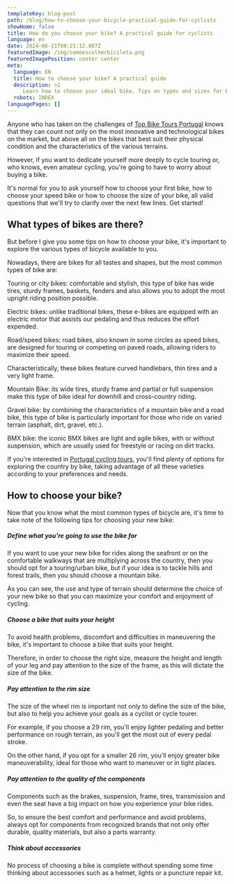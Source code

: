 ```yaml
---
templateKey: blog-post
path: /blog/how-to-choose-your-bicycle-practical-guide-for-cyclists
showHome: false
title: How do you choose your bike? A practical guide for cyclists
language: en
date: 2024-06-21T08:21:12.887Z
featuredImage: /img/comoescolherbicileta.png
featuredImagePosition: center center
meta:
  language: EN
  title: How to choose your bike? A practical guide
  description: >2
     Learn how to choose your ideal bike. Tips on types and sizes for beginners and experienced cyclists.
  robots: INDEX
languagePages: []
---
```

Anyone who has taken on the challenges of [Top Bike Tours Portugal](https://www.topbiketoursportugal.com/) knows that they can count not only on the most innovative and technological bikes on the market, but above all on the bikes that best suit their physical condition and the characteristics of the various terrains.

However, if you want to dedicate yourself more deeply to cycle touring or, who knows, even amateur cycling, you're going to have to worry about buying a bike.

It's normal for you to ask yourself how to choose your first bike, how to choose your speed bike or how to choose the size of your bike, all valid questions that we'll try to clarify over the next few lines. Get started!

## What types of bikes are there?

But before I give you some tips on how to choose your bike, it's important to explore the various types of bicycle available to you.

Nowadays, there are bikes for all tastes and shapes, but the most common types of bike are:

Touring or city bikes: comfortable and stylish, this type of bike has wide tires, sturdy frames, baskets, fenders and also allows you to adopt the most upright riding position possible.

Electric bikes: unlike traditional bikes, these e-bikes are equipped with an electric motor that assists our pedaling and thus reduces the effort expended.

Road/speed bikes: road bikes, also known in some circles as speed bikes, are designed for touring or competing on paved roads, allowing riders to maximize their speed.

Characteristically, these bikes feature curved handlebars, thin tires and a very light frame.

Mountain Bike: its wide tires, sturdy frame and partial or full suspension make this type of bike ideal for downhill and cross-country riding.

Gravel bike: by combining the characteristics of a mountain bike and a road bike, this type of bike is particularly important for those who ride on varied terrain (asphalt, dirt, gravel, etc.).

BMX bike: the iconic BMX bikes are light and agile bikes, with or without suspension, which are usually used for freestyle or racing on dirt tracks.

If you're interested in [Portugal cycling tours](https://www.topbiketoursportugal.com/), you'll find plenty of options for exploring the country by bike, taking advantage of all these varieties according to your preferences and needs.

## How to choose your bike?

Now that you know what the most common types of bicycle are, it's time to take note of the following tips for choosing your new bike:

##### Define what you're going to use the bike for

If you want to use your new bike for rides along the seafront or on the comfortable walkways that are multiplying across the country, then you should opt for a touring/urban bike, but if your idea is to tackle hills and forest trails, then you should choose a mountain bike.

As you can see, the use and type of terrain should determine the choice of your new bike so that you can maximize your comfort and enjoyment of cycling.

##### Choose a bike that suits your height

To avoid health problems, discomfort and difficulties in maneuvering the bike, it's important to choose a bike that suits your height.

Therefore, in order to choose the right size, measure the height and length of your leg and pay attention to the size of the frame, as this will dictate the size of the bike.

##### Pay attention to the rim size

The size of the wheel rim is important not only to define the size of the bike, but also to help you achieve your goals as a cyclist or cycle tourer.

For example, if you choose a 29 rim, you'll enjoy lighter pedaling and better performance on rough terrain, as you'll get the most out of every pedal stroke.

On the other hand, if you opt for a smaller 26 rim, you'll enjoy greater bike maneuverability, ideal for those who want to maneuver or in tight places.

##### Pay attention to the quality of the components

Components such as the brakes, suspension, frame, tires, transmission and even the seat have a big impact on how you experience your bike rides.

So, to ensure the best comfort and performance and avoid problems, always opt for components from recognized brands that not only offer durable, quality materials, but also a parts warranty.

##### Think about accessories

No process of choosing a bike is complete without spending some time thinking about accessories such as a helmet, lights or a puncture repair kit.